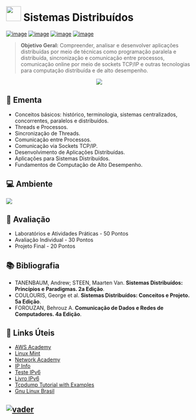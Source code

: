 # <img src="https://github.com/adrianoifnmg/adrianoifnmg/blob/main/icons/logoSD.png" width="40"> Sistemas Distribuídos 

[![image](https://img.shields.io/badge/Arquivos-282358?style=for-the-badge&logo=PowerShell&logoColor=white
)](https://github.com/adrianoifnmg/SistemasDistribuidos/tree/main/public)
[![image](https://img.shields.io/badge/WhatsApp-155b29?style=for-the-badge&logo=whatsapp&logoColor=white
)](https://chat.whatsapp.com/GmVANrtBx2HEEeDs4bPNgQ)
[![image](https://img.shields.io/badge/Calendário-3b71c6?style=for-the-badge&logo=GoogleCalendar&logoColor=white
)](https://calendar.google.com/calendar/embed?src=92ea387b839b82373ec9bda622294d7225bf666ed6cfc49a0293f7acdbbdebaa@group.calendar.google.com&src=hhtmsj9epvmqsdpn27sfolp688@group.calendar.google.com&ctz=America%2FSao_Paulo) [![image](https://img.shields.io/badge/Links_Úteis-d88200?style=for-the-badge&logo=SitePoint&logoColor=white
)](#link-links-úteis)

> **Objetivo Geral:** Compreender, analisar e desenvolver aplicações distribuídas por meio de técnicas como programação paralela e distribuída, sincronização e comunicação entre processos, comunicação online por meio de sockets TCP/IP e outras tecnologias para computação distribuída e de alto desempenho.

<p align="center"><a href="#"><img src="https://github.com/adrianoifnmg/adrianoifnmg/blob/main/icons/sistemasDistribuidos.png"></a></p>

## :dart: Ementa
* Conceitos básicos: histórico, terminologia, sistemas centralizados, concorrentes, paralelos e distribuídos.
* Threads e Processos.
* Sincronização de Threads.
* Comunicação entre Processos.
* Comunicação via Sockets TCP/IP.
* Desenvolvimento de Aplicações Distribuídas.
* Aplicações para Sistemas Distribuídos.
* Fundamentos de Computação de Alto Desempenho.

## :computer: Ambiente

[<img src="https://github.com/adrianoifnmg/adrianoifnmg/blob/main/icons/tecnologiasSD.png">](#)

## :memo: Avaliação

* Laboratórios e Atividades Práticas - 50 Pontos
* Avaliação Individual - 30 Pontos
* Projeto Final - 20 Pontos

## :books: Bibliografia

* TANENBAUM, Andrew; STEEN, Maarten Van. **Sistemas Distribuídos: Princípios e Paradigmas. 2a Edição**.
* COULOURIS, George et al. **Sistemas Distribuídos: Conceitos e Projeto. 5a Edição**.
* FOROUZAN, Behrouz A. **Comunicação de Dados e Redes de Computadores. 4a Edição**. 

## :link: Links Úteis

* [AWS Academy](https://www.awsacademy.com/vforcesite/LMS_Login) 
* [Linux Mint](https://linuxmint.com/)
* [Network Academy](https://www.networkacademy.io/)
* [IP Info](https://ipinfo.io/)
* [Teste IPv6](http://test-ipv6.com/) 
* [Livro IPv6](https://www.ipv6.br/pagina/downloads/)
* [Tcpdump Tutorial with Examples](https://danielmiessler.com/study/tcpdump/)
* [Gnu Linux Brasil](http://www.gnulinuxbrasil.com.br/)

## [![vader](https://github.com/adrianoifnmg/adrianoifnmg/blob/main/icons/vader2.gif)](#)
